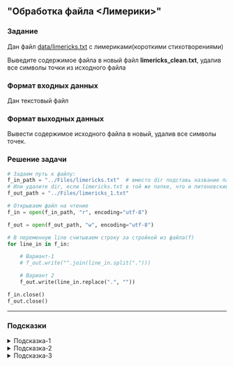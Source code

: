 ## "Обработка файла <Лимерики>"

### Задание

Дан файл [data/limericks.txt](data/limericks.txt) с лимериками(короткими стихотворениями)

Выведите содержимое файла в новый файл **limericks_clean.txt**, удалив все символы точки из исходного файла

### Формат входных данных

Дан текстовый файл

### Формат выходных данных

Вывести содержимое исходного файла в новый, удалив все символы точек.

### Решение задачи

```python
# Задаем путь к файлу:
f_in_path = "../Files/limericks.txt"  # вместо dir подставь название папки с файлом.
# Или удалите dir, если limericks.txt в той же папке, что и питоновский файл
f_out_path = "../Files/limericks_1.txt"

# Открываем файл на чтение
f_in = open(f_in_path, "r", encoding="utf-8")

f_out = open(f_out_path, "w", encoding="utf-8")

# В переменную line считываем строку за стройкой из файла(f)
for line_in in f_in:

    # Вариант-1
    # f_out.write("".join(line_in.split(".")))

    # Вариант 2
    f_out.write(line_in.replace(".", ""))

f_in.close()
f_out.close()

```

---

### Подсказки

<details>
<summary>Подсказка-1</summary>
Для начала, выведите содержимое файла в консоль(терминал), чтобы убедиться что все работает без ошибок.
</details>

<details>
<summary>Подсказка-2</summary>
Работайте с файлом построчно:

Прочитали строку --> Удалили из нее символы точек --> Записали в новый файл
</details>

<details>
<summary>Подсказка-3</summary>
Для удаления символов из строки воспользуйтесь строковым методом .replace(".", "")
</details>
